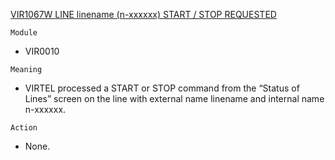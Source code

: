 [VIR1067W LINE linename (n-xxxxxx) START / STOP REQUESTED](https://virtel.readthedocs.io/en/latest/manuals/virtel/Virtel459MG/messages.html?highlight=VIR1067W#VIR1067W)

`Module`
- VIR0010

`Meaning`
- VIRTEL processed a START or STOP command from the “Status of Lines” screen on the line with external name linename and internal name n-xxxxxx.

`Action`
- None.
